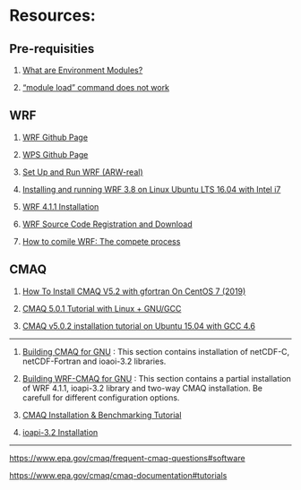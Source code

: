 # Resources:

## Pre-requisities

1. [What are Environment Modules?][1]

2. [“module load” command does not work][2]



[1]: http://modules.sourceforge.net
[2]: https://askubuntu.com/questions/343692/module-load-command-does-not-work


## WRF

1. [WRF Github Page][3]

1. [WPS Github Page][4]

1. [Set Up and Run WRF (ARW-real)][5]

1. [Installing and running WRF 3.8 on Linux Ubuntu LTS 16.04 with Intel i7][6]

1. [WRF 4.1.1 Installation][7]

1. [WRF Source Code Registration and Download][8]

1. [How to comile WRF: The compete process][9]

[3]: https://github.com/wrf-model/WRF
[4]: https://github.com/wrf-model/WPS
[5]: http://www.mce2.org/11_aug_4_wrf_set_up_and_run%20%28Dave%20Gill%29.pdf
[6]: https://www.enviroware.com/installing-and-running-wrf-3-8-on-linux-ubuntu-lts-16-04-with-intel-i7-8-core-cpu/
[7]: https://apolo-docs.readthedocs.io/en/latest/software/applications/wrf/4.1.1/installation.html
[8]: https://www2.mmm.ucar.edu/wrf/users/download/get_sources_new.php
[9]: https://www2.mmm.ucar.edu/wrf/OnLineTutorial/compilation_tutorial.php

## CMAQ

1. [How To Install CMAQ V5.2 with gfortran On CentOS 7 (2019)][10]

1. [CMAQ 5.0.1 Tutorial with Linux + GNU/GCC][11]

1. [CMAQ v5.0.2 installation tutorial on Ubuntu 15.04 with GCC 4.6][12]


[10]: https://www.youtube.com/watch?v=HLtvUWImCwo
[11]: https://www.barronh.com/software/tutorials/cmaq-tutorial
[12]: http://bbs.06climate.com/forum.php?mod=viewthread&tid=37461

----------

1. [Building CMAQ for GNU][13] : This section contains installation of netCDF-C, netCDF-Fortran and ioaoi-3.2 libraries.

1. [Building WRF-CMAQ for GNU][14] : This section contains a partial installation of WRF 4.1.1, ioapi-3.2 library and two-way CMAQ installation. Be carefull for different configuration options.

1. [CMAQ Installation & Benchmarking Tutorial][15]

1. [ioapi-3.2 Installation][16]

[13]: https://github.com/USEPA/CMAQ/blob/master/DOCS/Users_Guide/Tutorials/CMAQ_UG_tutorial_build_library_gcc.md
[14]: https://github.com/USEPA/CMAQ/blob/master/DOCS/Users_Guide/Tutorials/CMAQ_UG_tutorial_WRF-CMAQ_build_gcc.md
[15]: https://github.com/USEPA/CMAQ/blob/master/DOCS/Users_Guide/Tutorials/CMAQ_UG_tutorial_benchmark.md
[16]: https://www.cmascenter.org/ioapi/documentation/all_versions/html/AVAIL.html

------

https://www.epa.gov/cmaq/frequent-cmaq-questions#software

https://www.epa.gov/cmaq/cmaq-documentation#tutorials
